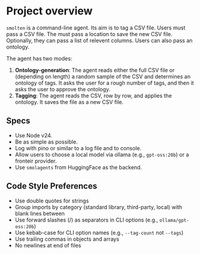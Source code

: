 # Project overview

`smolten` is a command-line agent. Its aim is to tag a CSV file. Users must pass a CSV file. The must pass a location to save the new CSV file. Optionally, they can pass a list of relevent columns. Users can also pass an ontology.

The agent has two modes:

1. **Ontology-generation**: The agent reads either the full CSV file or (depending on length) a random sample of the CSV and determines an ontology of tags. It asks the user for a rough number of tags, and then it asks the user to approve the ontology.
2. **Tagging**: The agent reads the CSV, row by row, and applies the ontology. It saves the file as a new CSV file.

## Specs

- Use Node v24.
- Be as simple as possible.
- Log with pino or similar to a log file and to console.
- Allow users to choose a local model via ollama (e.g., `gpt-oss:20b`) or a fronteir provider.
- Use `smolagents` from HuggingFace as the backend.

## Code Style Preferences

- Use double quotes for strings
- Group imports by category (standard library, third-party, local) with blank lines between
- Use forward slashes (/) as separators in CLI options (e.g., `ollama/gpt-oss:20b`)
- Use kebab-case for CLI option names (e.g., `--tag-count` not `--tags`)
- Use trailing commas in objects and arrays
- No newlines at end of files


